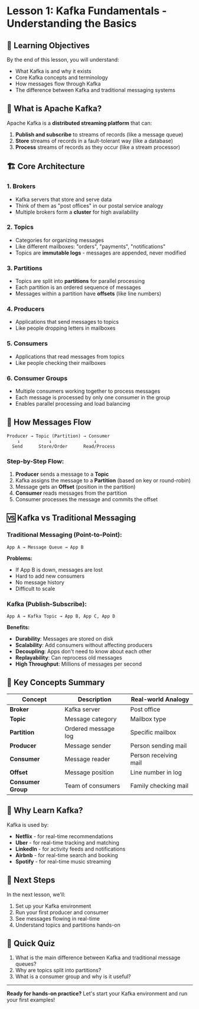 # Lesson 1: Kafka Fundamentals - Understanding the Basics

## 🎯 Learning Objectives
By the end of this lesson, you will understand:
- What Kafka is and why it exists
- Core Kafka concepts and terminology
- How messages flow through Kafka
- The difference between Kafka and traditional messaging systems

## 🤔 What is Apache Kafka?

Apache Kafka is a **distributed streaming platform** that can:
1. **Publish and subscribe** to streams of records (like a message queue)
2. **Store** streams of records in a fault-tolerant way (like a database)
3. **Process** streams of records as they occur (like a stream processor)

## 🏗️ Core Architecture

### 1. **Brokers**
- Kafka servers that store and serve data
- Think of them as "post offices" in our postal service analogy
- Multiple brokers form a **cluster** for high availability

### 2. **Topics**
- Categories for organizing messages
- Like different mailboxes: "orders", "payments", "notifications"
- Topics are **immutable logs** - messages are appended, never modified

### 3. **Partitions**
- Topics are split into **partitions** for parallel processing
- Each partition is an ordered sequence of messages
- Messages within a partition have **offsets** (like line numbers)

### 4. **Producers**
- Applications that send messages to topics
- Like people dropping letters in mailboxes

### 5. **Consumers**
- Applications that read messages from topics
- Like people checking their mailboxes

### 6. **Consumer Groups**
- Multiple consumers working together to process messages
- Each message is processed by only one consumer in the group
- Enables parallel processing and load balancing

## 🔄 How Messages Flow

```
Producer → Topic (Partition) → Consumer
    ↓           ↓                ↓
  Send      Store/Order      Read/Process
```

### Step-by-Step Flow:
1. **Producer** sends a message to a **Topic**
2. Kafka assigns the message to a **Partition** (based on key or round-robin)
3. Message gets an **Offset** (position in the partition)
4. **Consumer** reads messages from the partition
5. Consumer processes the message and commits the offset

## 🆚 Kafka vs Traditional Messaging

### Traditional Messaging (Point-to-Point):
```
App A → Message Queue → App B
```
**Problems:**
- If App B is down, messages are lost
- Hard to add new consumers
- No message history
- Difficult to scale

### Kafka (Publish-Subscribe):
```
App A → Kafka Topic → App B, App C, App D
```
**Benefits:**
- **Durability**: Messages are stored on disk
- **Scalability**: Add consumers without affecting producers
- **Decoupling**: Apps don't need to know about each other
- **Replayability**: Can reprocess old messages
- **High Throughput**: Millions of messages per second

## 🎯 Key Concepts Summary

| Concept | Description | Real-world Analogy |
|---------|-------------|-------------------|
| **Broker** | Kafka server | Post office |
| **Topic** | Message category | Mailbox type |
| **Partition** | Ordered message log | Specific mailbox |
| **Producer** | Message sender | Person sending mail |
| **Consumer** | Message reader | Person receiving mail |
| **Offset** | Message position | Line number in log |
| **Consumer Group** | Team of consumers | Family checking mail |

## 🚀 Why Learn Kafka?

Kafka is used by:
- **Netflix** - for real-time recommendations
- **Uber** - for real-time tracking and matching
- **LinkedIn** - for activity feeds and notifications
- **Airbnb** - for real-time search and booking
- **Spotify** - for real-time music streaming

## 📝 Next Steps

In the next lesson, we'll:
1. Set up your Kafka environment
2. Run your first producer and consumer
3. See messages flowing in real-time
4. Understand topics and partitions hands-on

## 🤔 Quick Quiz

1. What is the main difference between Kafka and traditional message queues?
2. Why are topics split into partitions?
3. What is a consumer group and why is it useful?

---

**Ready for hands-on practice?** Let's start your Kafka environment and run your first examples!
